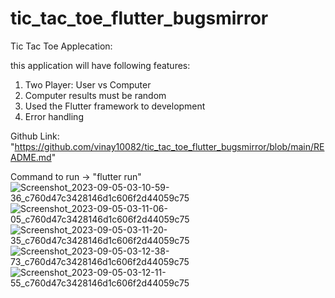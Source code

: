 # tic_tac_toe_flutter_bugsmirror

Tic Tac Toe Applecation:

this application will have following features:
1. Two Player: User vs Computer
2. Computer results must be random
3. Used the Flutter framework to development
4. Error handling

Github Link: "https://github.com/vinay10082/tic_tac_toe_flutter_bugsmirror/blob/main/README.md"

Command to run -> "flutter run"
![Screenshot_2023-09-05-03-10-59-36_c760d47c3428146d1c606f2d44059c75](https://github.com/vinay10082/tic_tac_toe_flutter_bugsmirror/assets/77240888/338df70e-96c4-411d-af4c-b433d6cbd79d)
![Screenshot_2023-09-05-03-11-06-05_c760d47c3428146d1c606f2d44059c75](https://github.com/vinay10082/tic_tac_toe_flutter_bugsmirror/assets/77240888/aaf43ccb-417c-487a-8617-d25ad6789091)
![Screenshot_2023-09-05-03-11-20-35_c760d47c3428146d1c606f2d44059c75](https://github.com/vinay10082/tic_tac_toe_flutter_bugsmirror/assets/77240888/f93e2d8c-4cdd-4ce7-a463-c826ad6ad613)
![Screenshot_2023-09-05-03-12-38-73_c760d47c3428146d1c606f2d44059c75](https://github.com/vinay10082/tic_tac_toe_flutter_bugsmirror/assets/77240888/98c95ff5-0905-437d-9f62-7cfefd0f86a5)
![Screenshot_2023-09-05-03-12-11-55_c760d47c3428146d1c606f2d44059c75](https://github.com/vinay10082/tic_tac_toe_flutter_bugsmirror/assets/77240888/314c87d2-d93a-4491-aaf3-97e5c6944fde)
